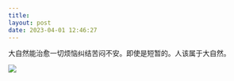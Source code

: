 ```yaml
---
title: 
layout: post
date: 2023-04-01 12:46:27
---
```


大自然能治愈一切烦恼纠结苦闷不安。即使是短暂的。人该属于大自然。

![]({{site.cdnurl}}/assets/yinshui/images/posts/seattle_spring_in_gilman_trail.jpg)  

